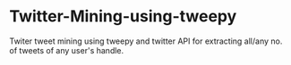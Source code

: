 # Twitter-Mining-using-tweepy
Twiter tweet mining using tweepy and twitter API for extracting all/any no. of tweets of any user's handle.
